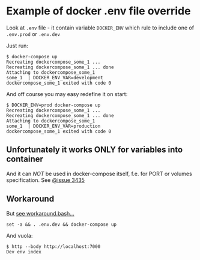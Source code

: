 
# Example of docker .env file override

Look at `.env` file - it contain variable `DOCKER_ENV` which rule to include one of `.env.prod` or `.env.dev`

Just run:

	$ docker-compose up
	Recreating dockercompose_some_1 ...
	Recreating dockercompose_some_1 ... done
	Attaching to dockercompose_some_1
	some_1  | DOCKER_ENV_VAR=development
	dockercompose_some_1 exited with code 0


And off course you may easy redefine it on start:

	$ DOCKER_ENV=prod docker-compose up
	Recreating dockercompose_some_1 ...
	Recreating dockercompose_some_1 ... done
	Attaching to dockercompose_some_1
	some_1  | DOCKER_ENV_VAR=production
	dockercompose_some_1 exited with code 0

## Unfortunately it works ONLY for variables into container

And it can *NOT* be used in docker-compose itself, f.e. for PORT or volumes specification. See [@issue 3435](https://github.com/docker/compose/issues/3435)

## Workaround
But [see workaround.bash…](https://github.com/docker/compose/issues/3435#issuecomment-272681399)

    set -a && . .env.dev && docker-compose up

And vuola:

    $ http --body http://localhost:7000
    Dev env index


